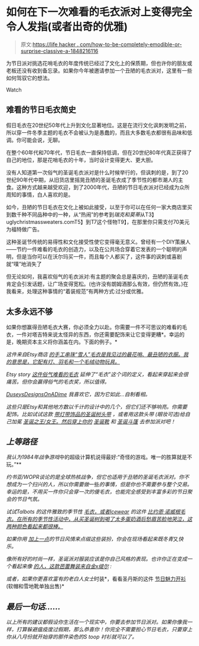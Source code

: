 # 如何在下一次难看的毛衣派对上变得完全令人发指(或者出奇的优雅)

> 原文:[https://life hacker . com/how-to-be-completely-emodible-or-surprise-classive-a-1848216116](https://lifehacker.com/how-to-be-completely-heinous-or-surprisingly-classy-a-1848216116)

为节日派对挑选花哨毛衣的年度传统已经过了文化上的保质期，但也许你的朋友或老板还没有收到备忘录。如果你今年被邀请参加一个丑陋的毛衣派对，这里有一些如何驾驭它的想法。

Watch

## **难看的节日毛衣简史**

假日毛衣在20世纪50年代上升到文化显著地位。这是在流行文化讽刺发明之前，所以穿一件冬季主题的毛衣不会被认为是愚蠢的，而且大多数毛衣都很有品味和低调。你可能会说，无聊。

在整个60年代和70年代，节日毛衣一直保持低调，但在20世纪80年代真正获得了自己的地位，那是花哨毛衣的十年，当时设计变得更大、更大胆。

没有人知道第一次俗气的圣诞毛衣派对是什么时候举行的，但讽刺的是，到了20世纪90年代中期，从旧货店里摇晃丑陋的圣诞毛衣成了季节性的都市潮人的主食。这种方式越来越受欢迎，到了2000年代，丑陋的节日毛衣派对已经成为众所周知的事情，白人喜欢的是。

如今，丑陋的节日毛衣在文化上被如此接受，以至于你可以在任何一家大商店里买到数千种不同品种中的一种，从“热闹”的参考到*瑞克和莫蒂*从T3】uglychristmassweaters.comT5】到T7这个怪物T9】，在那里你只需支付70美元为福特做广告。

这种圣诞节传统的易得性和文化接受性使它变得毫无意义。曾经有一个DIY策展人——节约一件难看的毛衣的创造力，以及在公共场合穿着它发表的一个聪明的声明，但是当你可以在沃尔玛买一件，而且每个人都买了，这件事的讽刺或喜剧就“噗”地消失了

但无论如何，我喜欢俗气的毛衣派对:有主题的聚会总是喜庆的，丑陋的圣诞毛衣肯定会引发话题，让广场变得宽松。(也许没有朗姆酒那么有效，但仍然有效。)在我看来，处理这种事情的“着装规范”有两种方式:过分或优雅。

## **太多永远不够**

如果你想赢得丑陋毛衣大赛，你必须全力以赴。你需要一件不可思议的难看的毛衣，一件对塔吉特来说太怪异的东西，你还需要配饰来让它变得更糟*。幸运的是，晚期资本主义将你涵盖在内。下面的例子。*

*这件来自Etsy商店 [的手工串珠“雪人”毛衣是我见过的最花哨、最丑陋的衣服。我的意思是，它配有灯、羽毛和一个毛绒动物玩具。](https://www.etsy.com/shop/tackyuglychristmas?ref=simple-shop-header-name&listing_id=750925319)*

*Etsy story [这件俗气难看的毛衣](https://www.etsy.com/shop/TackyUglySweaters?ref=simple-shop-header-name&listing_id=258072829) 延伸了“毛衣”这个词的定义，看起来穿起来会很痛苦。但你会赢得俗气的毛衣奖，所以值得。* 

*[DuseysDesignsOnADime](https://www.etsy.com/shop/DuseysDesignsOnADime) 我喜欢它，因为它如此...自制看相。* 

*这些只是Etsy和其他地方数以千计的设计中的几个，但它们还不够响亮。你需要配饰。比如试试这款 [带灯带饰品的圣诞树头带](https://www.etsy.com/listing/1094114222/ugly-christmas-sweater-party-headband?click_key=cbf0ec9e186ddef2d8ba1a065e60b9bc05dbd91b:1094114222&click_sum=1f688339&ga_order=most_relevant&ga_search_type=all&ga_view_type=gallery&ga_search_query=tree+topper+headband&ref=sr_gallery-1-10&organic_search_click=1&cns=1) ，或者用这款头带 (眼妆可选)给自己加冕 [圣诞之王/女王。然后穿上你的](https://www.etsy.com/listing/1122328275/christmas-headband-adult-christmas?click_key=f2974aee1839f0da25f307b997292b2e282e53df:1122328275&click_sum=a928706b&ga_order=most_relevant&ga_search_type=all&ga_view_type=gallery&ga_search_query=tree+topper+headband&ref=sr_gallery-1-16&organic_search_click=1&etp=1) [圣诞靴](https://www.etsy.com/listing/1091461802/christmas-boots-santa-claus-print-womens?click_key=d7405f44977e0b6d03b2f2173c05a559d4c2c9e7:1091461802&click_sum=951e9d1b&ga_order=most_relevant&ga_search_type=all&ga_view_type=gallery&ga_search_query=Holiday+boots&ref=sr_gallery-1-1&organic_search_click=1&pro=1&frs=1&edd=1) 和 [圣诞斗篷](https://www.etsy.com/listing/1099582294/vintage-cloak-renaissance-cloak?click_key=6863907409f047dec4716bb617a38eab310b8d16:1099582294&click_sum=1721cbb9&ga_order=most_relevant&ga_search_type=all&ga_view_type=gallery&ga_search_query=Christmas+Cape&ref=sr_gallery-1-7&organic_search_click=1&pro=1&frs=1&edd=1) 去参加派对吧！* 

## ***上等路径***

*我认为1984年战争游戏*中的超级计算机说得最好:“奇怪的游戏。唯一的胜算就是不玩。”**

*约书亚/WOPR谈论的是全球热核战争，但它也适用于丑陋的圣诞毛衣派对。你不想成为一个扫兴的人，所以你需要做*一些*的事情，但是你也不需要参与整个交易。幸运的是，不用买一件你只会穿一次的傻毛衣，也能完全感受到丰富多彩的节日聚会的节日气氛。*

*试试Talbots 的这件雅致的季节性 [毛衣，或者Icewear](https://www.talbots.com/icicle-fair-isle-sweater/P214121764.html?cgid=apparel&dwvar_P214121764_color=DARK%20VIOLET/MULTI&dwvar_P214121764_sizeType=WO#start=1) 的这件 [比约恩·诺威根毛衣。在所有的季节性活动中，从买圣诞树到喝了太多蛋奶酒后愁眉苦脸地哭泣，这两种颜色看起来都很棒。](https://www.icewear.is/us/bjorn-norwegian-lined-wool-sweater?gclid=Cj0KCQiAnuGNBhCPARIsACbnLzqvsumhJj1Pm-jrfw9e5U5aCsJ96mN7uI0QUEitoMzkVvl5y9ZTYJQaApl1EALw_wcB)*

*如果你用 [加上一点](https://www.etsy.com/listing/527674754/christmas-star-headband-christmas-tree?click_key=e7ad19bfc0cfc639dfe5bc6f76c26c10a1955e65:527674754&click_sum=94c76e6b&ga_order=most_relevant&ga_search_type=all&ga_view_type=gallery&ga_search_query=tree+topper+headband&ref=sr_gallery-1-3&organic_search_click=1&etp=1)的节日风情来点缀这些装扮，你会在现场看起来既冬青*又*快乐。* 

*像所有好的时尚一样，圣诞派对服装应该是你自己风格的表现。也许你正在变成一个看起来像 [的人，这款芭蕾舞装来自金x缇尔](https://goldxteal.com/products/shawna-sweater?_pos=1&_sid=877398985&_ss=r) :*

*或者，如果你更喜欢富有的老白人女士*时装*，看看圣丹斯的这件 [节日魅力开衫](https://www.sundancecatalog.com/product/99137.do?code=GGLFPL) (软帽和雪地靴单独出售)*

## ***最后一句话……*** 

*以上所有的建议都假设你生活在一个现实中，你要去参加节日派对。如果你像我一样，打算躲避瘟疫度过假期，那么恭喜你！你完全不需要担心节日毛衣，只要穿上你从八月份就开始穿的那件染色的S toop 衬衫就可以了。*